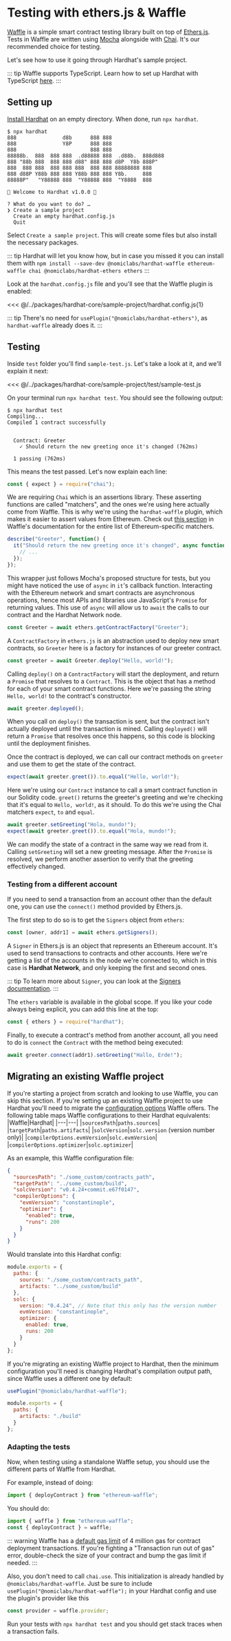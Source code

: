 # Testing with ethers.js & Waffle

[Waffle](https://getwaffle.io/) is a simple smart contract testing library built on top of [Ethers.js](https://docs.ethers.io/ethers.js/html/). Tests in Waffle are written using [Mocha](https://mochajs.org/) alongside with [Chai](https://www.chaijs.com/). It's our recommended choice for testing.

Let's see how to use it going through Hardhat's sample project.

::: tip
Waffle supports TypeScript. Learn how to set up Hardhat with TypeScript [here](./typescript.md).
:::

## Setting up

[Install Hardhat](/getting-started/#local-installation-recommended) on an empty directory. When done, run `npx hardhat`.  

```
$ npx hardhat
888               d8b      888 888
888               Y8P      888 888
888                        888 888
88888b.  888  888 888  .d88888 888  .d88b.  888d888
888 "88b 888  888 888 d88" 888 888 d8P  Y8b 888P"
888  888 888  888 888 888  888 888 88888888 888
888 d88P Y88b 888 888 Y88b 888 888 Y8b.     888
88888P"   "Y88888 888  "Y88888 888  "Y8888  888

👷 Welcome to Hardhat v1.0.0 👷‍‍

? What do you want to do? …
❯ Create a sample project
  Create an empty hardhat.config.js
  Quit
```

Select `Create a sample project`. This will create some files but also install the necessary packages.

::: tip
Hardhat will let you know how, but in case you missed it you can install them with `npm install --save-dev @nomiclabs/hardhat-waffle ethereum-waffle chai @nomiclabs/hardhat-ethers ethers`
:::

Look at the `hardhat.config.js` file and you'll see that the Waffle plugin is enabled:

<<< @/../packages/hardhat-core/sample-project/hardhat.config.js{1}

::: tip 
There's no need for `usePlugin("@nomiclabs/hardhat-ethers")`, as `hardhat-waffle` already does it.
:::

## Testing

Inside `test` folder you'll find  `sample-test.js`. Let's take a look at it, and we'll explain it next:

<<< @/../packages/hardhat-core/sample-project/test/sample-test.js

On your terminal run `npx hardhat test`. You should see the following output:

```
$ npx hardhat test
Compiling...
Compiled 1 contract successfully


  Contract: Greeter
    ✓ Should return the new greeting once it's changed (762ms)

  1 passing (762ms)
```

This means the test passed. Let's now explain each line:

```js
const { expect } = require("chai");
```
We are requiring `Chai` which is an assertions library. These asserting functions are called "matchers", and the ones we're using here actually come from Waffle. This is why we're using the `hardhat-waffle` plugin, which makes it easier to assert values from Ethereum. Check out [this section](https://ethereum-waffle.readthedocs.io/en/latest/matchers.html) in Waffle's documentation for the entire list of Ethereum-specific matchers.

```js
describe("Greeter", function() {
  it("Should return the new greeting once it's changed", async function() {
    // ...
  });
});
```

This wrapper just follows Mocha's proposed structure for tests, but you might have noticed the use of `async` in `it`'s callback function. Interacting with the Ethereum network and smart contracts are asynchronous operations, hence most APIs and libraries use JavaScript's `Promise` for returning values. This use of `async` will allow us to `await` the calls to our contract and the Hardhat Network node.

```js
const Greeter = await ethers.getContractFactory("Greeter");
```

A `ContractFactory` in `ethers.js` is an abstraction used to deploy new smart contracts, so `Greeter` here is a factory for instances of our greeter contract.

```js
const greeter = await Greeter.deploy("Hello, world!");
```

Calling `deploy()` on a `ContractFactory` will start the deployment, and return a `Promise` that resolves to a `Contract`. This is the object that has a method for each of your smart contract functions. Here we're passing the string `Hello, world!` to the contract's constructor.

```js
await greeter.deployed();
```

When you call on `deploy()` the transaction is sent, but the contract isn't actually deployed until the transaction is mined. Calling `deployed()` will return a `Promise` that resolves once this happens, so this code is blocking until the deployment finishes.

Once the contract is deployed, we can call our contract methods on `greeter` and use them to get the state of the contract.

```js
expect(await greeter.greet()).to.equal("Hello, world!");
```

Here we're using our `Contract` instance to call a smart contract function in our Solidity code. `greet()` returns the greeter's greeting and we're checking that it's equal to `Hello, world!`, as it should. To do this we're using the Chai matchers `expect`, `to` and `equal`. 

```js
await greeter.setGreeting("Hola, mundo!");
expect(await greeter.greet()).to.equal("Hola, mundo!");
```

We can modify the state of a contract in the same way we read from it. Calling `setGreeting` will set a new greeting message. After the `Promise` is resolved, we perform another assertion to verify that the greeting effectively changed.

### Testing from a different account

If you need to send a transaction from an account other than the default one, you can use the `connect()` method provided by Ethers.js.

The first step to do so is to get the `Signers` object from `ethers`:
```js
const [owner, addr1] = await ethers.getSigners();
```
A `Signer` in Ethers.js is an object that represents an Ethereum account. It's used to send transactions to contracts and other accounts. Here we're getting a list of the accounts in the node we're connected to, which in this case is **Hardhat Network**, and only keeping the first and second ones.

::: tip
To learn more about `Signer`, you can look at the [Signers documentation](https://docs.ethers.io/v5/api/signer/#Wallet).
:::

The `ethers` variable is available in the global scope. If you like your code always being explicit, you can add this line at the top:
```js
const { ethers } = require("hardhat");
```

Finally, to execute a contract's method from another account, all you need to do is `connect` the `Contract` with the method being executed:

```js
await greeter.connect(addr1).setGreeting("Hallo, Erde!");
```

## Migrating an existing Waffle project

If you're starting a project from scratch and looking to use Waffle, you can skip this section. If you're setting up an existing Waffle project to use Hardhat you'll need to migrate the [configuration options](https://ethereum-waffle.readthedocs.io/en/latest/configuration.html) Waffle offers. The following table maps Waffle configurations to their Hardhat equivalents:
|Waffle|Hardhat|
|---|---|
|`sourcesPath`|`paths.sources`|
|`targetPath`|`paths.artifacts`|
|`solcVersion`|`solc.version` (version number only)|
|`compilerOptions.evmVersion`|`solc.evmVersion`|
|`compilerOptions.optimizer`|`solc.optimizer`|

As an example, this Waffle configuration file:

```json
{
  "sourcesPath": "./some_custom/contracts_path",
  "targetPath": "../some_custom/build",
  "solcVersion": "v0.4.24+commit.e67f0147",
  "compilerOptions": {
    "evmVersion": "constantinople",
    "optimizer": {
      "enabled": true,
      "runs": 200
    }
  }
}
```

Would translate into this Hardhat config:

```js
module.exports = {
  paths: {
    sources: "./some_custom/contracts_path",
    artifacts: "../some_custom/build"
  },
  solc: {
    version: "0.4.24", // Note that this only has the version number
    evmVersion: "constantinople",
    optimizer: {
      enabled: true,
      runs: 200
    }
  }
};
```

If you're migrating an existing Waffle project to Hardhat, then the minimum configuration you'll need is changing Hardhat's compilation output path, since Waffle uses a different one by default:

```js
usePlugin("@nomiclabs/hardhat-waffle");

module.exports = {
  paths: {
    artifacts: "./build"
  }
};
```

### Adapting the tests

Now, when testing using a standalone Waffle setup, you should use the different parts of Waffle from Hardhat.

For example, instead of doing:

```typescript
import { deployContract } from "ethereum-waffle";
```

You should do:

```typescript
import { waffle } from "ethereum-waffle";
const { deployContract } = waffle;
```

::: warning
Waffle has a [default gas limit](https://github.com/EthWorks/Waffle/blob/3.0.2/waffle-cli/src/deployContract.ts#L4-L7) of 4 million gas for contract deployment transactions. If you're fighting a "Transaction run out of gas" error, double-check the size of your contract and bump the gas limit if needed.
:::

Also, you don't need to call `chai.use`. This initialization is already handled by `@nomiclabs/hardhat-waffle`. Just be sure to include `usePlugin("@nomiclabs/hardhat-waffle");` in your Hardhat config and use the plugin's provider like this

```js
const provider = waffle.provider;
```

Run your tests with `npx hardhat test` and you should get stack traces when a transaction fails.

[hardhat network]: ../hardhat-network/README.md


[Hardhat Runtime Environment]: /documentation/#hardhat-runtime-environment-hre
